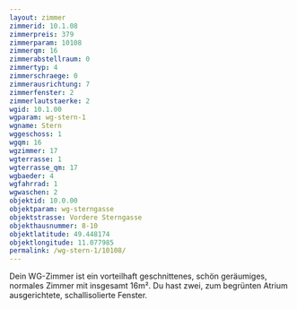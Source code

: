 ```yaml
---
layout: zimmer
zimmerid: 10.1.08
zimmerpreis: 379
zimmerparam: 10108
zimmerqm: 16
zimmerabstellraum: 0
zimmertyp: 4
zimmerschraege: 0
zimmerausrichtung: 7
zimmerfenster: 2
zimmerlautstaerke: 2
wgid: 10.1.00
wgparam: wg-stern-1
wgname: Stern
wggeschoss: 1
wgqm: 16
wgzimmer: 17
wgterrasse: 1
wgterrasse_qm: 17
wgbaeder: 4
wgfahrrad: 1
wgwaschen: 2
objektid: 10.0.00
objektparam: wg-sterngasse
objektstrasse: Vordere Sterngasse
objekthausnummer: 8-10
objektlatitude: 49.448174
objektlongitude: 11.077985
permalink: /wg-stern-1/10108/
---
```

Dein WG-Zimmer ist ein vorteilhaft geschnittenes, schön geräumiges, normales Zimmer mit insgesamt 16m². Du hast zwei, zum begrünten Atrium ausgerichtete, schallisolierte Fenster. 